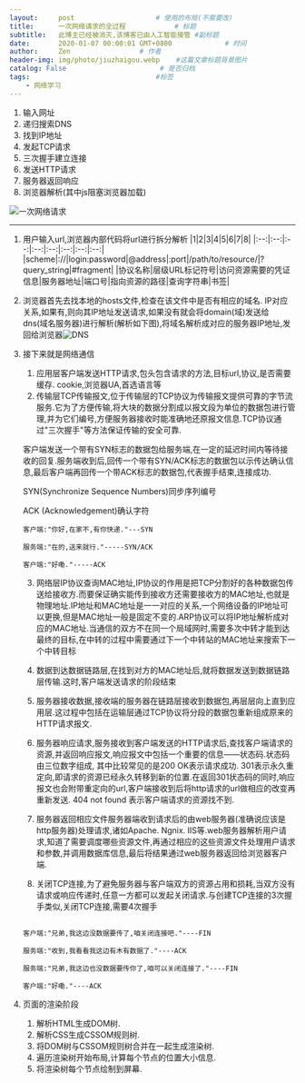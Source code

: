 ```yaml
---
layout:     post                    # 使用的布局(不需要改)
title:      一次网络请求的全过程            # 标题
subtitle:   此博主已经被消灭,该博客已由人工智能接管 #副标题
date:       2020-01-07 00:00:01 GMT+0800             # 时间
author:     Zen                 # 作者
header-img: img/photo/jiuzhaigou.webp    #这篇文章标题背景图片
catalog: False                       # 是否归档
tags:                               #标签
    - 网络学习
---
```

1. 输入网址
2. 递归搜索DNS
3. 找到IP地址
4. 发起TCP请求
5. 三次握手建立连接
6. 发送HTTP请求
7. 服务器返回响应
8. 浏览器解析(其中js阻塞浏览器加载)

![一次网络请求](https://raw.githubusercontent.com/zhangyiming748/learning_notes/master/%E7%BD%91%E7%BB%9C/HttpRequest.jpg)

----

1. 用户输入url,浏览器内部代码将url进行拆分解析
|1|2|3|4|5|6|7|8|
|:--:|:--:|:--:|:--:|:--:|:--:|:--:|:--:|
|scheme|://|login:password|@address|:port|/path/to/resource/|?query_string|#fragment|
|协议名称|层级URL标记符号|访问资源需要的凭证信息|服务器地址|端口号|指向资源的路径|查询字符串|书签|

2. 浏览器首先去找本地的hosts文件,检查在该文件中是否有相应的域名. IP对应关系,如果有,则向其IP地址发送请求,如果没有就会将domain(域)发送给 dns(域名服务器)进行解析(解析如下图),将域名解析成对应的服务器IP地址,发回给浏览器![DNS](https://raw.githubusercontent.com/zhangyiming748/learning_notes/master/%E7%BD%91%E7%BB%9C/DNS.jpg)

3. 接下来就是网络通信
    1. 应用层客户端发送HTTP请求,包头包含请求的方法,目标url,协议,是否需要缓存. cookie,浏览器UA,首选语言等
    2. 传输层TCP传输报文,位于传输层的TCP协议为传输报文提供可靠的字节流服务.它为了方便传输,将大块的数据分割成以报文段为单位的数据包进行管理,并为它们编号,方便服务器接收时能准确地还原报文信息.TCP协议通过"三次握手"等方法保证传输的安全可靠.

    客户端发送一个带有SYN标志的数据包给服务端,在一定的延迟时间内等待接收的回复.服务端收到后,回传一个带有SYN/ACK标志的数据包以示传达确认信息,最后客户端再回传一个带ACK标志的数据包,代表握手结束,连接成功.

    SYN(Synchronize Sequence Numbers)同步序列编号

    ACK  (Acknowledgement)确认字符
    ```
    客户端:"你好,在家不,有你快递."---SYN

    服务端:"在的,送来就行."-----SYN/ACK

    客户端:"好嘞."-----ACK
    ```
    3. 网络层IP协议查询MAC地址,IP协议的作用是把TCP分割好的各种数据包传送给接收方.而要保证确实能传到接收方还需要接收方的MAC地址,也就是物理地址.IP地址和MAC地址是一一对应的关系,一个网络设备的IP地址可以更换,但是MAC地址一般是固定不变的.ARP协议可以将IP地址解析成对应的MAC地址.当通信的双方不在同一个局域网时,需要多次中转才能到达最终的目标,在中转的过程中需要通过下一个中转站的MAC地址来搜索下一个中转目标

    4. 数据到达数据链路层,在找到对方的MAC地址后,就将数据发送到数据链路层传输.这时,客户端发送请求的阶段结束

    5. 服务器接收数据,接收端的服务器在链路层接收到数据包,再层层向上直到应用层.这过程中包括在运输层通过TCP协议将分段的数据包重新组成原来的HTTP请求报文.

    6. 服务器响应请求,服务接收到客户端发送的HTTP请求后,查找客户端请求的资源,并返回响应报文,响应报文中包括一个重要的信息——状态码.状态码由三位数字组成,
    其中比较常见的是200 OK表示请求成功.
    301表示永久重定向,即请求的资源已经永久转移到新的位置.在返回301状态码的同时,响应报文也会附带重定向的url,客户端接收到后将http请求的url做相应的改变再重新发送.
    404 not found 表示客户端请求的资源找不到.

    7. 服务器返回相应文件服务器端收到请求后的由web服务器(准确说应该是http服务器)处理请求,诸如Apache. Ngnix. IIS等.web服务器解析用户请求,知道了需要调度哪些资源文件,再通过相应的这些资源文件处理用户请求和参数,并调用数据库信息,最后将结果通过web服务器返回给浏览器客户端.

    8. 关闭TCP连接,为了避免服务器与客户端双方的资源占用和损耗,当双方没有请求或响应传递时,任意一方都可以发起关闭请求.与创建TCP连接的3次握手类似,关闭TCP连接,需要4次握手

    ```

    客户端:"兄弟,我这边没数据要传了,咱关闭连接吧."----FIN

    服务端:"收到,我看看我这边有木有数据了."----ACK

    服务端:"兄弟,我这边也没数据要传你了,咱可以关闭连接了."----FIN

    客户端:"好嘞."----ACK

    ```
4. 页面的渲染阶段
    1. 解析HTML生成DOM树.
    2. 解析CSS生成CSSOM规则树.
    3. 将DOM树与CSSOM规则树合并在一起生成渲染树.
    4. 遍历渲染树开始布局,计算每个节点的位置大小信息.
    5. 将渲染树每个节点绘制到屏幕.

